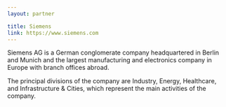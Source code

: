 ```yaml
---
layout: partner

title: Siemens
link: https://www.siemens.com
---
```


Siemens AG is a German conglomerate company headquartered in Berlin and Munich and the largest manufacturing and electronics company in Europe with branch offices abroad.

The principal divisions of the company are Industry, Energy, Healthcare, and Infrastructure & Cities, which represent the main activities of the company.
